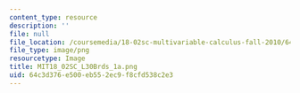 ```yaml
---
content_type: resource
description: ''
file: null
file_location: /coursemedia/18-02sc-multivariable-calculus-fall-2010/64c3d376e500eb552ec9f8cfd538c2e3_MIT18_02SC_L30Brds_1a.png
file_type: image/png
resourcetype: Image
title: MIT18_02SC_L30Brds_1a.png
uid: 64c3d376-e500-eb55-2ec9-f8cfd538c2e3
---
```

